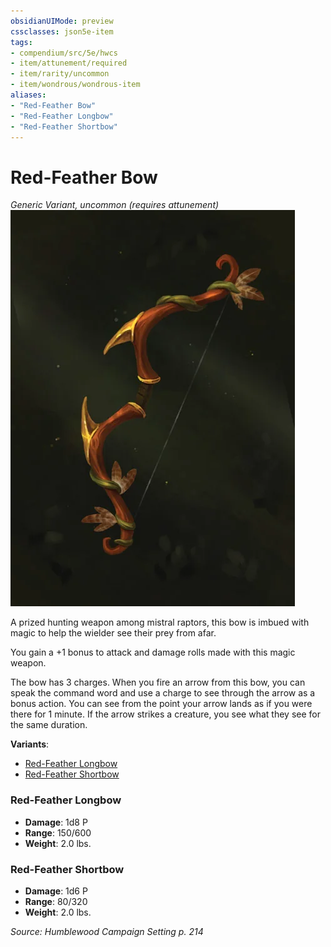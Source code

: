 ```yaml
---
obsidianUIMode: preview
cssclasses: json5e-item
tags:
- compendium/src/5e/hwcs
- item/attunement/required
- item/rarity/uncommon
- item/wondrous/wondrous-item
aliases: 
- "Red-Feather Bow"
- "Red-Feather Longbow"
- "Red-Feather Shortbow"
---
```

# Red-Feather Bow
*Generic Variant, uncommon (requires attunement)*  
![](https://raw.githubusercontent.com/5etools-mirror-2/5etools-img/main/items/HWCS/Red-Feather-Bow.webp#right)  


A prized hunting weapon among mistral raptors, this bow is imbued with magic to help the wielder see their prey from afar.

You gain a +1 bonus to attack and damage rolls made with this magic weapon.

The bow has 3 charges. When you fire an arrow from this bow, you can speak the command word and use a charge to see through the arrow as a bonus action. You can see from the point your arrow lands as if you were there for 1 minute. If the arrow strikes a creature, you see what they see for the same duration.

**Variants**:
- [Red-Feather Longbow](#Red-Feather%20Longbow)
- [Red-Feather Shortbow](#Red-Feather%20Shortbow)

### Red-Feather Longbow

- **Damage**: 1d8 P
- **Range**: 150/600
- **Weight**: 2.0 lbs.

### Red-Feather Shortbow

- **Damage**: 1d6 P
- **Range**: 80/320
- **Weight**: 2.0 lbs.


*Source: Humblewood Campaign Setting p. 214*